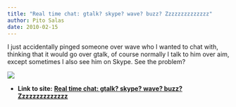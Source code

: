 ```yaml
---
title: "Real time chat: gtalk? skype? wave? buzz? Zzzzzzzzzzzzzz"
author: Pito Salas
date: 2010-02-15
---
```


I just accidentally pinged someone over wave who I wanted to chat with,
thinking that it would go over gtalk, of course normally I talk to him over
aim, except sometimes I also see him on Skype. See the problem?

![](https://i0.wp.com/img.zemanta.com/pixy.gif?w=584)


* **Link to site:** **[Real time chat: gtalk? skype? wave? buzz? Zzzzzzzzzzzzzz](None)**
